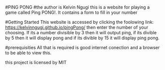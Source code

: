 #PING PONG
#the author is Kelvin Ngugi
this is a website for playing a game called Ping PONG!. It contains a form to fill in your number

#Getting Started
This website is accessed by clicking the foolowing link: https://kelvinngugi.github.io/pingPong/
then enter the number of your choosing. If its a number divisible by 3 then it will output ping, if its divible by 5 then it will display pong and if its divible by 15 it will display ping pong.

#prerequisities
All that is required is good internet conection and a browser to be able to view this.

this project is licensed by MIT
